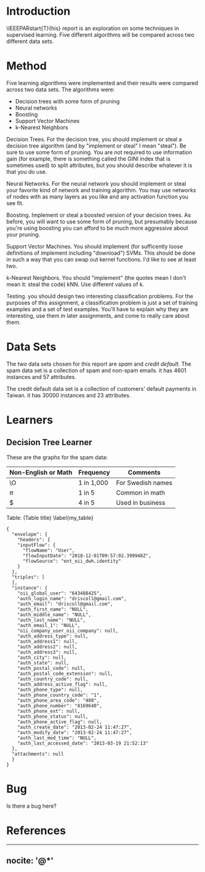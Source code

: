 # Introduction

\IEEEPARstart{T}{his} report is an exploration on some techniques in
supervised learning. Five different algorithms will be compared across
two different data sets.

# Method
Five learning algorithms were implemented and their results were
compared across two data sets. The algorithms were:

* Decision trees with some form of pruning
* Neural networks
* Boosting
* Support Vector Machines
* k-Nearest Neighbors

Decision Trees. For the decision tree, you should implement or steal a
decision tree algorithm (and by "implement or steal" I mean "steal").
Be sure to use some form of pruning. You are not required to use
information gain (for example, there is something called the GINI index
that is sometimes used) to split attributes, but you should describe
whatever it is that you do use.

Neural Networks. For the neural network you should implement or steal
your favorite kind of network and training algorithm. You may use
networks of nodes with as many layers as you like and any activation
function you see fit.

Boosting. Implement or steal a boosted version of your decision trees.
As before, you will want to use some form of pruning, but presumably
because you're using boosting you can afford to be much more aggressive
about your pruning.

Support Vector Machines. You should implement (for sufficently loose
definitions of implement including "download") SVMs. This should be done
in such a way that you can swap out kernel functions. I'd like to see at
least two.

k-Nearest Neighbors. You should "implement" (the quotes mean I don't
mean it: steal the code) kNN. Use different values of k.

Testing. you should design two interesting classification problems. For
the purposes of this assignment, a classification problem is just a set
of training examples and a set of test examples.  You'll have to explain
why they are interesting, use them in later assignments, and come to
really care about them.

# Data Sets

The two data sets chosen for this report are *spam* and *credit default*.
The spam data set is a collection of spam and non-spam emails. it has
4601 instances and 57 attributes.

The credit default data set is a collection of customers' default
payments in Taiwan. it has 30000 instances and 23 attributes.

# Learners
## Decision Tree Learner

These are the graphs for the spam data:


Non-English or Math|Frequency |Comments
-------------------|----------|-----------------
\O                 |1 in 1,000|For Swedish names
$\pi$              |1 in 5    |Common in math
\$                 |4 in 5    |Used in business

Table: (Table title) \label{my_table}

```{#lst:overview .json caption="Data Set Information"}
{
  "envelope": {
    "headers": {
    "inputFlow": {
      "flowName": "User",
      "flowInputDate": "2018-12-01T09:57:02.399948Z",
      "flowSource": "ent_oii_dwh.identity"
    }
  },
  "triples": [
  ],
  "instance": {
    "oii_global_user": "643488425",
    "auth_login_name": "driscoll@gmail.com",
    "auth_email": "driscoll@gmail.com",
    "auth_first_name": "NULL",
    "auth_middle_name": "NULL",
    "auth_last_name": "NULL",
    "auth_email_1": "NULL",
    "oii_company_user_oii_company": null,
    "auth_address_type": null,
    "auth_address1": null,
    "auth_address2": null,
    "auth_address3": null,
    "auth_city": null,
    "auth_state": null,
    "auth_postal_code": null,
    "auth_postal_code_extension": null,
    "auth_country_code": null,
    "auth_address_active_flag": null,
    "auth_phone_type": null,
    "auth_phone_country_code": "1",
    "auth_phone_area_code": "408",
    "auth_phone_number": "8169640",
    "auth_phone_ext": null,
    "auth_phone_status": null,
    "auth_phone_active_flag": null,
    "auth_create_date": "2013-02-24 11:47:27",
    "auth_modify_date": "2013-02-24 11:47:27",
    "auth_last_mod_time": "NULL",
    "auth_last_accessed_date": "2013-03-19 21:52:13"
  },
  "attachments": null
  }
}
```

# Bug

Is there a bug here?

<!---
SVMLinear,credit_default,0.6776014175615792,"{'SVM__C': 0.001, 'SVM__class_weight': 'balanced', 'SVM__max_iter': 2000, 'SVM__tol': 1e-08}"
SVM_RBF,credit_default,0.543146256509561,"{'SVM__C': 2.251, 'SVM__class_weight': 'balanced', 'SVM__decision_function_shape': 'ovo', 'SVM__gamma': 0.8434782608695652, 'SVM__max_iter': 2000, 'SVM__tol': 1e-08}"
ANN,credit_default,0.6712831541519197,"{'MLP__activation': 'relu', 'MLP__alpha': 0.0001, 'MLP__hidden_layer_sizes': (11, 11, 11), 'MLP__learning_rate_init': 0.128}"
DT,credit_default,0.7078469187016243,"{'DT__class_weight': 'balanced', 'DT__criterion': 'gini', 'DT__max_depth': 5}"
Boost,credit_default,0.7162196659254505,"{'Boost__base_estimator__max_depth': 6, 'Boost__learning_rate': 0.08, 'Boost__n_estimators': 20}"
KNN,credit_default,0.6350003894488547,"{'KNN__metric': 'euclidean', 'KNN__n_neighbors': 13, 'KNN__weights': 'uniform'}"

ANN,spam_data,0.9237462602565241,"{'MLP__activation': 'relu', 'MLP__alpha': 1.0, 'MLP__hidden_layer_sizes': (57, 57, 57), 'MLP__learning_rate_init': 0.004}"
DT,spam_data,0.9290411445836666,"{'DT__class_weight': None, 'DT__criterion': 'entropy', 'DT__max_depth': 18}"
Boost,spam_data,0.945784827749637,"{'Boost__base_estimator__max_depth': 10, 'Boost__learning_rate': 0.64, 'Boost__n_estimators': 30}"
KNN,spam_data,0.9010115820966261,"{'KNN__metric': 'manhattan', 'KNN__n_neighbors': 1, 'KNN__weights': 'uniform'}"
SVMLinear,spam_data,0.9310998548535204,"{'SVM__C': 0.501, 'SVM__class_weight': 'balanced', 'SVM__max_iter': 2000, 'SVM__tol': 0.01000001}"
SVM_RBF,spam_data,0.9431633046002547,"{'SVM__C': 1.751, 'SVM__class_weight': 'balanced', 'SVM__decision_function_shape': 'ovo', 'SVM__gamma': 0.017543859649122806, 'SVM__max_iter': 2000, 'SVM__tol': 0.06000001}"
-->

# References

---
nocite: '@*'
---

